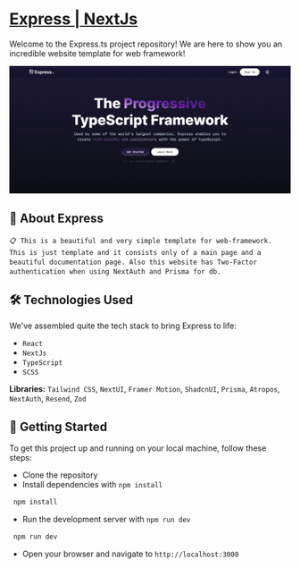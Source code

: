 # [Express | NextJs](https://express-next-js.vercel.app)

Welcome to the Express.ts project repository! We are here to show you an incredible website template for web framework!

![Banner](./public/Express-NextJs-banner.png)

## 🤖 About Express
`📋 This is a beautiful and very simple template for web-framework. This is just template and it consists only of a main page and a beautiful documentation page. Also this website has Two-Factor authentication when using NextAuth and Prisma for db.`

## 🛠 Technologies Used

We've assembled quite the tech stack to bring Express to life:

- `React`
- `NextJs`
- `TypeScript`
- `SCSS`

**Libraries:** `Tailwind CSS`, `NextUI`, `Framer Motion`, `ShadcnUI`, `Prisma`, `Atropos`, `NextAuth`, `Resend`, `Zod`

## 🚀 Getting Started

To get this project up and running on your local machine, follow these steps:

- Clone the repository
- Install dependencies with `npm install`
 ```bash
  npm install
  ```
- Run the development server with `npm run dev`
 ```bash
  npm run dev
  ```
- Open your browser and navigate to `http://localhost:3000`



